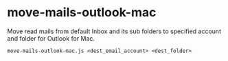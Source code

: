 # move-mails-outlook-mac
Move read mails from default Inbox and its sub folders to specified account and folder for Outlook for Mac.

```
move-mails-outlook-mac.js <dest_email_account> <dest_folder>
```
